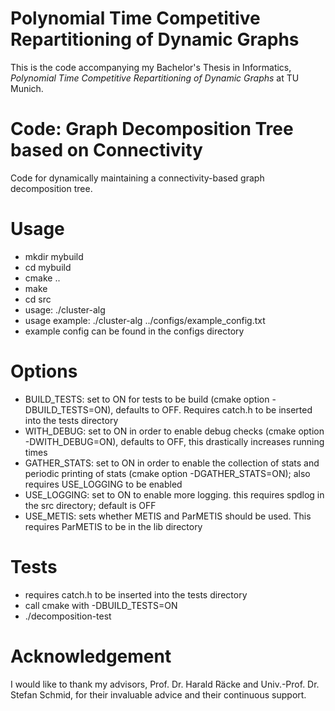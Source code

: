 # Polynomial Time Competitive Repartitioning of Dynamic Graphs

This is the code accompanying my Bachelor's Thesis in Informatics, *Polynomial Time Competitive Repartitioning of Dynamic Graphs* at TU Munich.


# Code: Graph Decomposition Tree based on Connectivity

Code for dynamically maintaining a connectivity-based graph decomposition tree.

# Usage

- mkdir mybuild
- cd mybuild
- cmake ..
- make
- cd src
- usage: ./cluster-alg <path-to-config>
- usage example: ./cluster-alg ../configs/example_config.txt
- example config can be found in the configs directory

# Options

- BUILD_TESTS: set to ON for tests to be build (cmake option -DBUILD_TESTS=ON), defaults to OFF. Requires catch.h to be inserted into the tests directory
- WITH_DEBUG: set to ON in order to enable debug checks (cmake option -DWITH_DEBUG=ON), defaults to OFF, this drastically increases running times
- GATHER_STATS: set to ON in order to enable the collection of stats and periodic printing of stats (cmake option -DGATHER_STATS=ON); also requires USE_LOGGING to be enabled
- USE_LOGGING: set to ON to enable more logging. this requires spdlog in the src directory; default is OFF
- USE_METIS: sets whether METIS and ParMETIS should be used. This requires ParMETIS to be in the lib directory

# Tests

- requires catch.h to be inserted into the tests directory
- call cmake with -DBUILD_TESTS=ON
- ./decomposition-test

# Acknowledgement

I would like to thank my advisors, Prof. Dr. Harald Räcke and Univ.-Prof. Dr. Stefan Schmid, for their invaluable advice and their continuous support.
